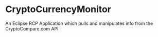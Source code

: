 # CryptoCurrencyMonitor
An Eclipse RCP Application which pulls and manipulates info from the CryptoCompare.com API
